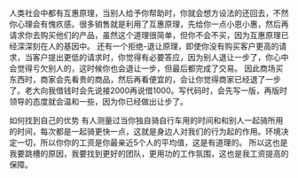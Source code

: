 人类社会中都有互惠原理，当别人给予你帮助时，你就会想方设法的还回去，不然你心理会有愧疚感。很多销售就是利用了互惠原理，先给你一点小恩小惠，然后再请求你去购买他们的产品，虽然这个道理很简单，但你不会不买，因为互惠原理已经深深刻在人的基因中。
还有一个拒绝-退让原理，即使你没有购买客户更高的请求，当客户提出更低的请求时，你觉得有必要答应，因为别人退让一步了，你心中会觉得亏欠别人的，这时候你也会退让一步，但最后都完成了交易。
因此商场买东西时，商家会先看贵的商品，然后再看便宜的，会让你觉得商家已经退了一步了。老大向我借钱时会先说接2000再说借1000。写代码时，会先写一版，再版时领导的态度就会温和一些，因为你已经做出让步了。


如何找到自己的优势
有人测量过当你独自骑自行车用的时间和和别人一起骑所用的时间，每次都是一起骑更快一点，这就是身边人对我们的行为起的作用。环境决定一切，所以你你的工资是你最亲近5个人的平均值，这是有道理的。
所以这也是我要跳槽的原因，我要找到更好的团队，更用功的工作氛围，这也是我工资提高的保障。

